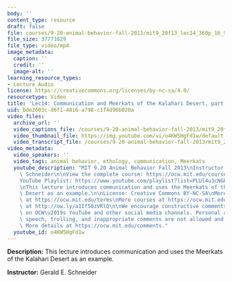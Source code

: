 ```yaml
---
body: ''
content_type: resource
draft: false
file: courses/9-20-animal-behavior-fall-2013/mit9_20f13_lec14_360p_16_9.mp4
file_size: 37771029
file_type: video/mp4
image_metadata:
  caption: ''
  credit: ''
  image-alt: ''
learning_resource_types:
- Lecture Audio
license: https://creativecommons.org/licenses/by-nc-sa/4.0/
resourcetype: Video
title: 'Lec14: Communication and Meerkats of the Kalahari Desert, part 1'
uid: bde2603c-d6f1-4816-a798-c1f4d96b020a
video_files:
  archive_url: ''
  video_captions_file: /courses/9-20-animal-behavior-fall-2013/mit9_20f13_lec14_captions.vtt
  video_thumbnail_file: https://img.youtube.com/vi/o4KW5HgFd1w/default.jpg
  video_transcript_file: /courses/9-20-animal-behavior-fall-2013/mit9_20f13_lec14_transcript.pdf
video_metadata:
  video_speakers: ''
  video_tags: animal behavior, ethology, communication, Meerkats
  youtube_description: "MIT 9.20 Animal Behavior Fall 2013\nInstructor: Gerald E.\
    \ Schneider\n\nView the complete course: https://ocw.mit.edu/courses/9-20-animal-behavior-fall-2013/\n\
    YouTube Playlist: https://www.youtube.com/playlist?list=PLUl4u3cNGP63TbPEWYEKOq8yAN8mEP_5O\n\
    \nThis lecture introduces communication and uses the Meerkats of the Kalahari\
    \ Desert as an example.\n\nLicense: Creative Commons BY-NC-SA\nMore information\
    \ at https://ocw.mit.edu/terms\nMore courses at https://ocw.mit.edu\nSupport OCW\
    \ at http://ow.ly/a1If50zVRlQ\n\nWe encourage constructive comments and discussion\
    \ on OCW\u2019s YouTube and other social media channels. Personal attacks, hate\
    \ speech, trolling, and inappropriate comments are not allowed and may be removed.\
    \ More details at https://ocw.mit.edu/comments."
  youtube_id: o4KW5HgFd1w
---
```

**Description:** This lecture introduces communication and uses the Meerkats of the Kalahari Desert as an example.

**Instructor:** Gerald E. Schneider